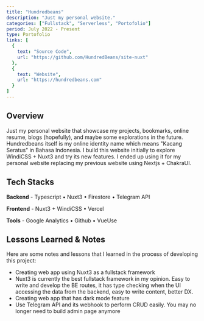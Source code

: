 ```yaml
---
title: "Hundredbeans"
description: "Just my personal website."
categories: ["Fullstack", "Serverless", "Portofolio"]
period: July 2022 - Present
type: Portofolio
links: [
  {
    text: "Source Code",
    url: "https://github.com/HundredBeans/site-nuxt"
  },
  {
    text: "Website",
    url: "https://hundredbeans.com"
  }
]
---
```

## Overview
Just my personal website that showcase my projects, bookmarks, online resume, blogs (hopefully), and maybe some explorations in the future. Hundredbeans itself is my online identity name which means "Kacang Seratus" in Bahasa Indonesia. I build this website initially to explore WindiCSS + Nuxt3 and try its new features. I ended up using it for my personal website replacing my previous website using Nextjs + ChakraUI.


## Tech Stacks
**Backend** - Typescript • Nuxt3 • Firestore • Telegram API

**Frontend** - Nuxt3 + WindiCSS • Vercel

**Tools** - Google Analytics • Github • VueUse

## Lessons Learned & Notes
Here are some notes and lessons that I learned in the process of developing this project:
- Creating web app using Nuxt3 as a fullstack framework
- Nuxt3 is currently the best fullstack framework in my opinion. Easy to write and develop the BE routes, it has type checking when the UI accessing the data from the backend, easy to write content, better DX.
- Creating web app that has dark mode feature
- Use Telegram API and its webhook to perform CRUD easily. You may no longer need to build admin page anymore